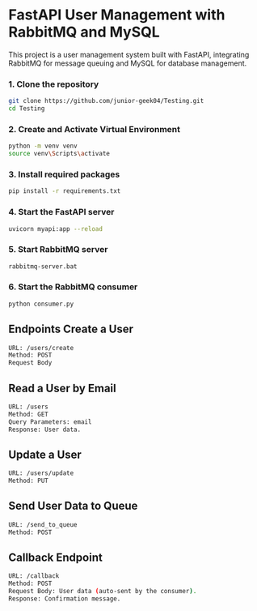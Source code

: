 # FastAPI User Management with RabbitMQ and MySQL

This project is a user management system built with FastAPI, integrating RabbitMQ for message queuing and MySQL for database management.



### 1. Clone the repository

```sh
git clone https://github.com/junior-geek04/Testing.git
cd Testing
```

### 2. Create and Activate Virtual Environment

```sh
python -m venv venv
source venv\Scripts\activate
```

### 3. Install required packages

```sh
pip install -r requirements.txt
```

### 4. Start the FastAPI server

```sh
uvicorn myapi:app --reload
```

### 5. Start RabbitMQ server

```sh
rabbitmq-server.bat
```
### 6. Start the RabbitMQ consumer

```sh
python consumer.py
```

## Endpoints Create a User
```sh
URL: /users/create
Method: POST
Request Body
```

## Read a User by Email
```sh
URL: /users
Method: GET
Query Parameters: email
Response: User data.
```
## Update a User
```sh
URL: /users/update
Method: PUT
```

## Send User Data to Queue
```sh
URL: /send_to_queue
Method: POST
```

## Callback Endpoint
```sh
URL: /callback
Method: POST
Request Body: User data (auto-sent by the consumer).
Response: Confirmation message.
```



